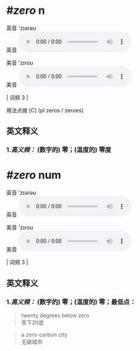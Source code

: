 # ***\#zero*** n
英音 'zɪərəʊ  
英音
<audio src="./media/zero-B.aac" controls="controls"></audio>

美音 'zɪroʊ  
美音
<audio src="./media/zero.aac" controls="controls"></audio>



| 词频 3 |  

用法点拨  [C] (pl zeros / zeroes)

英文释义
---
### 1.*高义频：* **(数字的) 零；(温度的) 零度**  


# ***\#zero*** num
英音 'zɪərəʊ  
英音
<audio src="./media/zero-B.aac" controls="controls"></audio>

美音 'zɪroʊ  
美音
<audio src="./media/zero.aac" controls="controls"></audio>



| 词频 3 |  

英文释义
---
### 1.*高义频：* **(数字的) 零；(温度的) 零；最低点：**  

 > twenty degrees below zero  
 > 零下20度    

 > a zero-carbon city   
 > 无碳城市    


